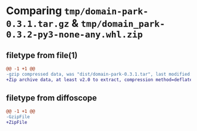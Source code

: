 # Comparing `tmp/domain-park-0.3.1.tar.gz` & `tmp/domain_park-0.3.2-py3-none-any.whl.zip`

## filetype from file(1)

```diff
@@ -1 +1 @@
-gzip compressed data, was "dist/domain-park-0.3.1.tar", last modified: Thu Jan 26 06:00:43 2023, max compression
+Zip archive data, at least v2.0 to extract, compression method=deflate
```

## filetype from diffoscope

```diff
@@ -1 +1 @@
-GzipFile
+ZipFile
```

